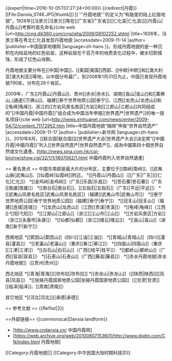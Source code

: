 {{expert|time=2016-10-05T07:27:24+00:00}}
{{redirect|丹霞}}
[[File:Danxia_0746.JPG|thumb]]）]]
'''丹霞地貌'''的定义为“有陡崖的陆上红层地貌”，1928年[[冯景兰|冯景兰]]等在[[广东省|广东省]][[仁化县|仁化县]][[丹霞山|丹霞山]]考察时首先命名<ref name="中国国家地理">{{cite web |url=http://cng.dili360.com/cng/qita/2009/09102252.shtml |title=1928年，冯景兰等在粤北仁化县发现丹霞地貌 |accessdate=2009-11-14  |author= |publisher=中国国家地理网 |language=zh-hans }}</ref>。形成丹霞地貌的是一种沉积在内陆盆地的红色岩层，这种岩层在千百万年的地质变化过程中，被水切割侵蚀，形成了红色山块群。

丹霞地貌主要分布在[[中国|中国]]、[[美国|美国]]西部、[[中欧|中欧]]和[[澳大利亚|澳大利亚]]等地，以中国分布最广。到2008年1月31日为止，中国已发现丹霞地貌790处，分布在26个省区<ref name="中国国家地理"/>。

2009年，广东[[丹霞山|丹霞山]]、贵州[[赤水|赤水]]、湖南[[崀山|崀山]]和[[萬佛山_(通道)|万佛山]]、福建[[泰宁世界地质公园|泰宁]]、江西[[龙虎山|龙虎山]]和[[龟峰|龟峰]]、浙江的[[方岩风景名胜区|方岩]]和[[江郎山|江郎山]]共同组成的“[[中国丹霞|中国丹霞]]”组合成为中国当年申报[[世界遗产|世界遗产]]的唯一提名项目<ref>{{cite web |url=http://news.xinhuanet.com/newscenter/2009-04/12/content_11172952.htm |title=中国丹霞地貌“捆绑”申报“世界自然遗产” |accessdate=2009-11-17  |author= |publisher=新华网 |language=zh-hans }}</ref>。2010年8月，[[联合国|联合国]][[世界遗产大会|世界遗产大会]]決定將“[[中國丹霞|中國丹霞]]”列入[[世界自然遗产|世界自然遗产]]，成為中國第四十個世界自然或文化遺產。<ref>[http://news.sina.com.hk/cgi-bin/nw/show.cgi/32/1/1/1807062/1.html 中國丹霞列入世界自然遺產]</ref>

== 著名景点 ==
中国东南部是最大片的分布区，主要位于[[南岭|南岭]]、[[武夷山脉|武夷山]]、[[仙霞岭|仙霞岭]]附近。
*[[丹霞山|丹霞山]]（[[广东|广东]][[仁化|仁化]]）
*[[金鸡岭|金鸡岭]]（广东[[乐昌|乐昌]]）
*[[苍石寨|苍石寨]]（广东[[南雄|南雄]]）
*[[南台石|南台石]]、[[五指石|五指石]]（广东[[平远|平远]]）
*[[武夷山风景名胜区|武夷山风景名胜区]]（福建[[武夷山市|武夷山市]]）
*[[泰宁世界地质公园|泰宁世界地质公园]]（福建[[泰宁|泰宁]]）
*[[冠豸山|冠豸山]]（福建[[连城|连城]]）
*[[龙虎山|龙虎山]]（江西[[贵溪|贵溪]]）
*[[龟峰|龟峰]]（江西[[弋阳|弋阳]]）
*[[江郎山|江郎山]]（浙江[[江山市|江山]]）
*[[方岩风景区|方岩]]（浙江[[永康市|永康]]）
*[[仙都|仙都]]（浙江[[缙云|缙云]]）
*[[崀山|崀山]]（湖南[[新宁|新宁]]）

西南地区
*[[窦团山|窦团山]]（四川[[江油|江油]]）
*[[青城山|青城山]]（四川[[灌县|灌县]]）
*[[老瀛山|老瀛山]]（重庆[[綦江|綦江]]）
*[[四面山|四面山]]（重庆[[江津|江津]]）
*[[白石山|白石山]]（广西[[桂平|桂平]]）
*[[都峤山|都峤山]]（广西[[容县|容县]]）
*[[石表山|石表山]]（广西[[藤县|藤县]]）
*[[赤水丹霞地貌|赤水丹霞地貌]]（[[贵州|贵州]]）

西北地区
*[[青海|青海]][[坎布拉|坎布拉]]
*[[赤龙山|赤龙山]]（[[陕西|陕西]][[凤县|凤县]]）
*[[张掖丹霞国家地质公园|张掖丹霞国家地质公园]]（[[甘肃|甘肃]][[临泽|临泽]]、[[肃南|肃南]]）

其它地区
*[[河北|河北]][[承德|承德]]

== 参考文献 ==
{{Reflist|2}}

==外部链接==
{{commonscat|Danxia landform}}
* [http://www.cndanxia.cn/ 中国丹霞网]
* [https://web.archive.org/web/20100807153601/http://www.dxdm.com/CN/index.html 丹霞地貌]

[[Category:丹霞地貌|]]
[[Category:中华民国大陆时期科技|D]]